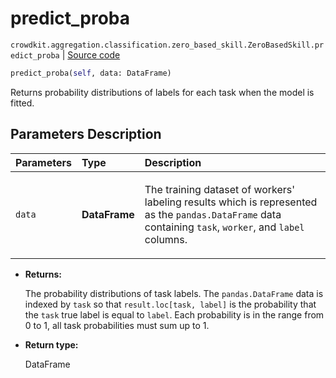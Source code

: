 # predict_proba
`crowdkit.aggregation.classification.zero_based_skill.ZeroBasedSkill.predict_proba` | [Source code](https://github.com/Toloka/crowd-kit/blob/v1.2.1/crowdkit/aggregation/classification/zero_based_skill.py#L122)

```python
predict_proba(self, data: DataFrame)
```

Returns probability distributions of labels for each task when the model is fitted.

## Parameters Description

| Parameters | Type | Description |
| :----------| :----| :-----------|
`data`|**DataFrame**|<p>The training dataset of workers&#x27; labeling results which is represented as the `pandas.DataFrame` data containing `task`, `worker`, and `label` columns.</p>

* **Returns:**

  The probability distributions of task labels.
The `pandas.DataFrame` data is indexed by `task` so that `result.loc[task, label]` is the probability that the `task` true label is equal to `label`.
Each probability is in the range from 0 to 1, all task probabilities must sum up to 1.

* **Return type:**

  DataFrame
